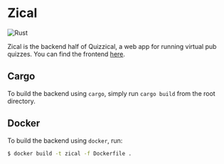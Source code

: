# Zical

![Rust](https://github.com/nerosnm/quizzical/workflows/Rust/badge.svg)

Zical is the backend half of Quizzical, a web app for running virtual pub quizzes. You can find the 
frontend [here](https://github.com/nerosnm/quiz).

## Cargo

To build the backend using `cargo`, simply run `cargo build` from the root directory.

## Docker

To build the backend using `docker`, run:

```bash
$ docker build -t zical -f Dockerfile .
```

